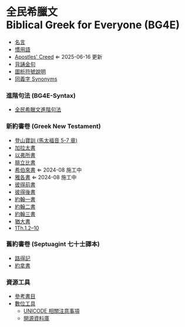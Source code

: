# 全民希臘文<br>Biblical Greek for Everyone (BG4E)



- [名言](Quotations.md)
- [慣用語](Idioms.md)
- [Apostles' Creed](Apostles'%20Creed.md) ⇐ 2025-06-16 更新
- [背誦金句](Memorize.md)
- [圖析符號說明](Phrasing-Signs.md) 
- [同義字 Synonyms](Synonyms/synonyms.md)

### 進階句法 (BG4E-Syntax)
- [全民希臘文進階句法](Syntax/Syntax.md)

### 新約書卷 (Greek New Testament)
- [登山寶訓 (馬太福音 5-7 章)](40-Matthew/Sermon-on-the-Mount.Notes.md)
- [加拉太書](48-Galatians/Galatians-Notes.md)
- [以弗所書](49-Ephesians/Ephesians-Notes%7CEphesians-Notes.md)
- [腓立比書](50-Philippians/Philippians-Notes.md)
- [希伯來書](58-Hebrews/Hebrews-Notes.md) ⇐ 2024-08 施工中
- [雅各書](59-James/James-Notes.md) ⇐ 2024-08 施工中
- [彼得前書](60-1Peter/1Peter-Notes.md)
- [彼得後書](61-2Peter/2Peter-Notes.md)
- [約翰一書](62-1John/1John-Notes.md)
- [約翰二書](63-2John/2John-Notes.md)
- [約翰三書](64-3John/3John-Notes.md)
- [猶大書](65-Jude/Jude-Notes.md)
- [1Th.1.2–10](52-1Thessalonians/1Th.1.2–10.md)

### 舊約書卷 (Septuagint 七十士譯本)

- [路得記](08-Ruth/Ruth-Notes.md)
- [約拿書](32-Jonah/Jonah-Notes.md)


### 資源工具
- [參考書目](Biblography.md)
- [數位工具](Digital-Tools.md)
	- [UNICODE 相關注意事項](UNICODE.md)
	- [開源資料庫](open-source.md)
